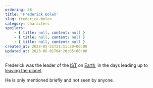 ```yaml
---
ordering: 58
title: 'Frederick Bolen'
slug: frederick-bolen
category: characters
spoilers:
    - { title: null, content: null }
    - { title: null, content: null }
    - { title: null, content: null }
created_at: 2023-05-21T21:51:20+00:00
updated_at: 2023-06-01T04:20:05+00:00
---
```

Frederick was the leader of the [IST](/category/organizations/ist) on [Earth](/category/culture-history/earth), in the days leading up to [leaving the planet](/category/culture-history/three-ships).

He is only mentioned briefly and not seen by anyone.